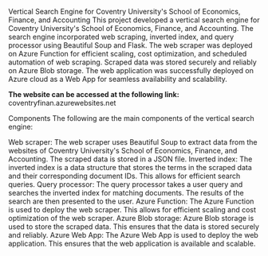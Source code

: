 
Vertical Search Engine for Coventry University's School of Economics, Finance, and Accounting
This project developed a vertical search engine for Coventry University's School of Economics, Finance, and Accounting. The search engine incorporated web scraping, inverted index, and query processor using Beautiful Soup and Flask. The web scraper was deployed on Azure Function for efficient scaling, cost optimization, and scheduled automation of web scraping. Scraped data was stored securely and reliably on Azure Blob storage. The web application was successfully deployed on Azure cloud as a Web App for seamless availability and scalability.

**The website can be accessed at the following link:**
coventryfinan.azurewebsites.net

Components
The following are the main components of the vertical search engine:

Web scraper: The web scraper uses Beautiful Soup to extract data from the websites of Coventry University's School of Economics, Finance, and Accounting. The scraped data is stored in a JSON file.
Inverted index: The inverted index is a data structure that stores the terms in the scraped data and their corresponding document IDs. This allows for efficient search queries.
Query processor: The query processor takes a user query and searches the inverted index for matching documents. The results of the search are then presented to the user.
Azure Function: The Azure Function is used to deploy the web scraper. This allows for efficient scaling and cost optimization of the web scraper.
Azure Blob storage: Azure Blob storage is used to store the scraped data. This ensures that the data is stored securely and reliably.
Azure Web App: The Azure Web App is used to deploy the web application. This ensures that the web application is available and scalable.
